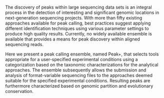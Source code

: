The discovery of peaks within large sequencing data sets is an integral process in the detection of interesting and significant genomic locations in next-generation sequencing projects. With more than fifty existing approaches available for peak calling, best practices suggest applying different identification techniques using various parameter settings to produce high quality results. Currently, no widely available ensemble is available that provides a means for peak discovery within aligned sequencing reads.

Here we present a peak calling ensemble, named Peak+, that selects tools appropriate for a user-specified experimental conditions using a categorization based on the taxonomic characterizations for the analytical approaches. The ensemble subsequently allows the submission and analysis of format-variable sequencing files to the approaches deemed suitable for the specified experimental conditions. Resulting peaks are furthermore characterized based on genomic partition and evolutionary conservation.